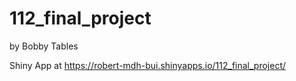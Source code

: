 # 112_final_project
by Bobby Tables

Shiny App at https://robert-mdh-bui.shinyapps.io/112_final_project/
